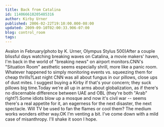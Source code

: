 ```yaml
---
title: Back from Catalina
id: 114066618205485316
author: Kirby Urner
published: 2006-02-22T19:10:00.000-08:00
updated: 2009-09-10T02:00:33.906-07:00
blog: control_room
tags: 
---
```


[](http://photos1.blogger.com/blogger/1134/545/1600/catalina.jpg)Avalon in February(photo by K. Urner, Olympus Stylus 500)After a couple blissful days watching breaking waves on Catalina, a movie makers' haven, I'm back in the world of "breaking news" on airport monitors.CNN's "Situation Room" aesthetic seems especially shrill, more like a panic room. Whatever happened to simply monitoring events vs. squeezing them for cheap thrills?Last night CNN was all about fungus in our pillows, close ups of dust mites. I suggest buying a Kirby if that's your concern; they suck pillows big time.Today we're all up in arms about globalization, as if there's no discernable difference between UAE and OBL (they're both "Arab" right?).Some idiots blow up a mosque and now it's civil war -- seems there's a real appetite for it, an eagerness for the next disaster, the next spectacle. Will TV be used to fan the flames or cool them? The medium works wonders either way.OK I'm venting a bit.  I've come down with a mild case of misanthropy.  I'll shake it soon I hope.